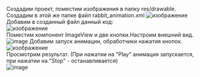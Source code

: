 Создадим проект, поместим изображения в папку res/drawable. Создадим в этой же папке файл rabbit_animation.xml
![изображение](https://user-images.githubusercontent.com/79984303/134313357-c69f2e87-c01c-4645-a3d6-633de0f399db.png)  
Добавим в созданный файл данный код:  
![изображение](https://user-images.githubusercontent.com/79984303/134313543-0640bce9-8340-4563-9025-27c768d333ab.png)  
Поместим компонент ImageView и две кнопки.Настроим внешний вид.   
![image](https://user-images.githubusercontent.com/34157509/137521718-dbb9c447-31ed-48b6-afea-8541ffd4bd38.png)
Добавим запуск анимации, обработчики нажатия кнопок.  
![изображение](https://user-images.githubusercontent.com/79984303/134314713-bbaa4825-a879-4880-9b5c-284326bccec3.png)  
Просмотрим результат.  (При нажатии на "Play" анимация запускается, при нажатии на "Stop" - останавливается)  
![image](https://user-images.githubusercontent.com/34157509/137521645-73e24df2-956a-4ff4-be5a-bb251c266412.png)
